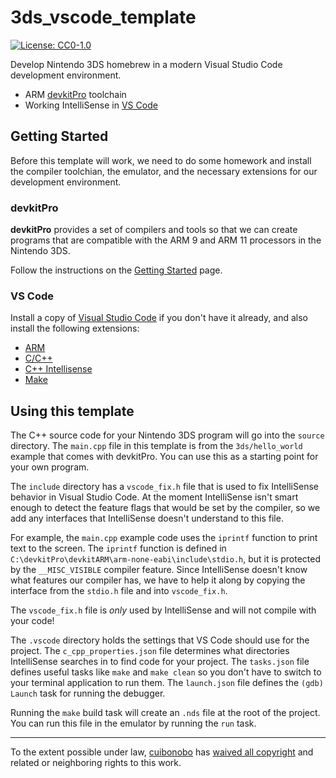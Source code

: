# 3ds_vscode_template
[![License: CC0-1.0](https://img.shields.io/badge/License-CC0%201.0-lightgrey.svg)](http://creativecommons.org/publicdomain/zero/1.0/)

Develop Nintendo 3DS homebrew in a modern Visual Studio Code development environment.

  * ARM [devkitPro](https://devkitpro.org) toolchain
  * Working IntelliSense in [VS Code](https://code.visualstudio.com/)

## Getting Started

Before this template will work, we need to do some homework and install the compiler toolchian, the emulator, and the necessary extensions for our development environment.

### devkitPro

**devkitPro** provides a set of compilers and tools so that we can create programs that are compatible with the ARM 9 and ARM 11 processors in the Nintendo 3DS.

Follow the instructions on the [Getting Started](https://devkitpro.org/wiki/Getting_Started) page.

### VS Code

Install a copy of [Visual Studio Code](https://code.visualstudio.com/) if you don't have it already, and also install the following extensions:

  * [ARM](https://marketplace.visualstudio.com/items?itemName=dan-c-underwood.arm)
  * [C/C++](https://marketplace.visualstudio.com/items?itemName=ms-vscode.cpptools)
  * [C++ Intellisense](https://marketplace.visualstudio.com/items?itemName=austin.code-gnu-global)
  * [Make](https://marketplace.visualstudio.com/items?itemName=technosophos.vscode-make)

## Using this template

The C++ source code for your Nintendo 3DS program will go into the `source` directory. The `main.cpp` file in this template is from the `3ds/hello_world` example that comes with devkitPro. You can use this as a starting point for your own program.

The `include` directory has a `vscode_fix.h` file that is used to fix IntelliSense behavior in Visual Studio Code. At the moment IntelliSense isn't smart enough to detect the feature flags that would be set by the compiler, so we add any interfaces that IntelliSense doesn't understand to this file.

For example, the `main.cpp` example code uses the `iprintf` function to print text to the screen. The `iprintf` function is defined in `C:\devkitPro\devkitARM\arm-none-eabi\include\stdio.h`, but it is protected by the `__MISC_VISIBLE` compiler feature. Since IntelliSense doesn't know what features our compiler has, we have to help it along by copying the interface from the `stdio.h` file and into `vscode_fix.h`.

The `vscode_fix.h` file is _only_ used by IntelliSense and will not compile with your code!

The `.vscode` directory holds the settings that VS Code should use for the project. The `c_cpp_properties.json` file determines what directories IntelliSense searches in to find code for your project. The `tasks.json` file defines useful tasks like `make` and `make clean` so you don't have to switch to your terminal application to run them. The `launch.json` file defines the `(gdb) Launch` task for running the debugger.

Running the `make` build task will create an `.nds` file at the root of the project. You can run this file in the emulator by running the `run` task.

---
To the extent possible under law, [cuibonobo](https://github.com/cuibonobo/) has [waived all copyright](https://creativecommons.org/publicdomain/zero/1.0/) and related or neighboring rights to this work.
